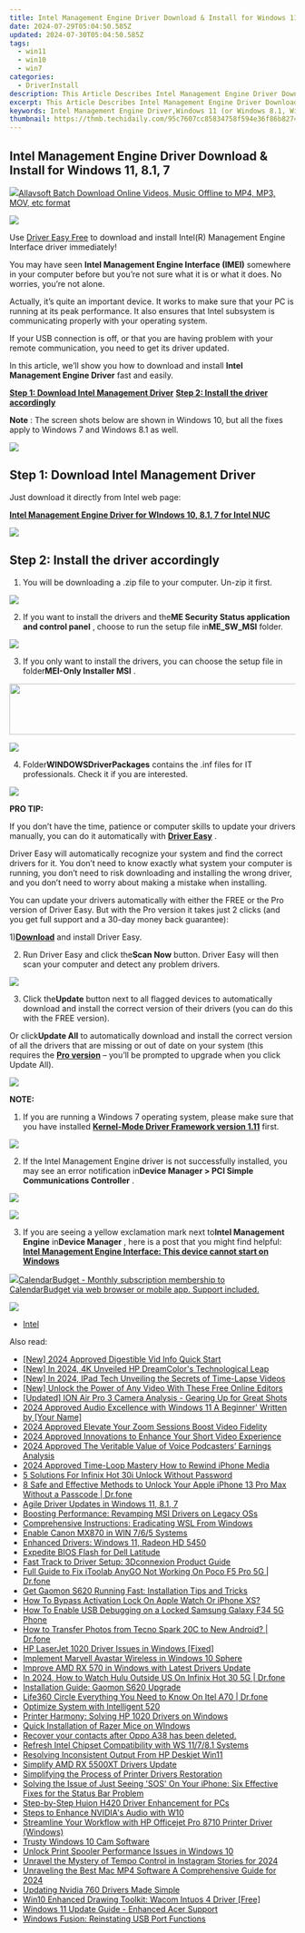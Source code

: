 ```yaml
---
title: Intel Management Engine Driver Download & Install for Windows 11, 8.1, 7
date: 2024-07-29T05:04:50.585Z
updated: 2024-07-30T05:04:50.585Z
tags:
  - win11
  - win10
  - win7
categories:
  - DriverInstall
description: This Article Describes Intel Management Engine Driver Download & Install for Windows 11, 8.1, 7
excerpt: This Article Describes Intel Management Engine Driver Download & Install for Windows 11, 8.1, 7
keywords: Intel Management Engine Driver,Windows 11 (or Windows 8.1, Windows 7) Installation Guide,Management Engine Driver Download,Intel MED (Management Engine),UEFI Firmware Update,Windows 10/7/8.1 MED Driver,BIOS Update & Management Engine Driver Support
thumbnail: https://thmb.techidaily.com/95c7607cc85834758f594e36f86b8274633568f32ba37267dd79e6e802f121e2.png
---
```


## Intel Management Engine Driver Download & Install for Windows 11, 8.1, 7

<!-- affiliate ads begin -->
<a href="https://secure.2checkout.com/order/checkout.php?PRODS=4631056&QTY=1&AFFILIATE=108875&CART=1"><img src="https://secure.avangate.com/images/merchant/997e65474a248252883b485717f7d098/products/buy-windows.png" border="0">Allavsoft Batch Download Online Videos, Music Offline to MP4, MP3, MOV, etc format </a>
<!-- affiliate ads end -->
![](https://images.drivereasy.com/wp-content/uploads/2017/09/img_59b7a4f7da7c0.jpg)

 Use [Driver Easy Free](https://tools.techidaily.com/drivereasy/download/) to download and install Intel(R) Management Engine Interface driver immediately!

 You may have seen **Intel Management Engine Interface (IMEI)**  somewhere in your computer before but you’re not sure what it is or what it does. No worries, you’re not alone.

 Actually, it’s quite an important device. It works to make sure that your PC is running at its peak performance. It also ensures that Intel subsystem is communicating properly with your operating system.

 If your USB connection is off, or that you are having problem with your remote communication, you need to get its driver updated.

 In this article, we’ll show you how to download and install **Intel Management Engine Driver**  fast and easily.
  
**[Step 1: Download Intel Management Driver](#1)**
**[Step 2: Install the driver accordingly](#2)**

**Note** : The screen shots below are shown in Windows 10, but all the fixes apply to Windows 7 and Windows 8.1 as well.

<!-- affiliate ads begin -->
<a href="https://secure.2checkout.com/order/checkout.php?PRODS=37100474&QTY=1&AFFILIATE=108875&CART=1"><img src="https://awario.com/images/pages/index/img-platform-ui-1280@1x.avif" border="0"></a>
<!-- affiliate ads end -->
## **Step 1: Download Intel Management Driver**

 Just download it directly from Intel web page:

**[Intel Management Engine Driver for WIndows 10, 8.1, 7 for Intel NUC](https://downloadmirror.intel.com/26135/eng/ME%5FConsumer%5FWin8.1%5F10%5F11.0.6.1194.zip)**

<!-- affiliate ads begin -->
<a href="https://shop.mondly.com/affiliate.php?ACCOUNT=ATISTUDI&AFFILIATE=108875&PATH=https%3A%2F%2Fwww.mondly.com%3FAFFILIATE%3D108875%26RESOURCE%3D%2BGeneral%2B970x90%2B"><img src="https://secure.avangate.com/images/merchant/69c418c33ec2e1a4267fa9bb77fa1428/general-970x90.gif" border="0"></a>
<!-- affiliate ads end -->
## **Step 2: Install the driver accordingly**

 1) You will be downloading a .zip file to your computer. Un-zip it first.  
  
![](https://images.drivereasy.com/wp-content/uploads/2017/02/img_58a3ca2e76e79.png)
  
 2) If you want to install the drivers and the**ME Security Status application and control panel** , choose to run the setup file in**ME\_SW\_MSI** folder.  
  
![](https://images.drivereasy.com/wp-content/uploads/2017/02/img_58a3cba0066eb.png)
  
 3) If you only want to install the drivers, you can choose the setup file in folder**MEI-Only Installer MSI** .
  
<!-- affiliate ads begin -->
<a href="https://arkmc.pxf.io/c/5597632/427477/5172" target="_top" id="427477"><img src="//a.impactradius-go.com/display-ad/5172-427477" border="0" alt="" width="728" height="90"/></a><img height="0" width="0" src="https://arkmc.pxf.io/i/5597632/427477/5172" style="position:absolute;visibility:hidden;" border="0" />
<!-- affiliate ads end -->
![](https://images.drivereasy.com/wp-content/uploads/2017/02/img_58a3ccff509cb.png)
  
 4) Folder**WINDOWSDriverPackages** contains the .inf files for IT professionals. Check it if you are interested.  
  
![](https://images.drivereasy.com/wp-content/uploads/2017/02/img_58a3cd9324cad.png)

**PRO TIP:**

 If you don’t have the time, patience or computer skills to update your drivers manually, you can do it automatically with [**Driver Easy**](https://tools.techidaily.com/drivereasy/download/) .

 Driver Easy will automatically recognize your system and find the correct drivers for it. You don’t need to know exactly what system your computer is running, you don’t need to risk downloading and installing the wrong driver, and you don’t need to worry about making a mistake when installing.

 You can update your drivers automatically with either the FREE or the Pro version of Driver Easy. But with the Pro version it takes just 2 clicks (and you get full support and a 30-day money back guarantee):

 1)[**Download**](https://tools.techidaily.com/drivereasy/download/) and install Driver Easy.

 2) Run Driver Easy and click the**Scan Now** button. Driver Easy will then scan your computer and detect any problem drivers.

![](https://images.drivereasy.com/wp-content/uploads/2017/09/img_59b7b1b0f32cf.png)

 3) Click the**Update** button next to all flagged devices to automatically download and install the correct version of their drivers (you can do this with the FREE version).

 Or click**Update All** to automatically download and install the correct version of all the drivers that are missing or out of date on your system (this requires the [**Pro version**](https://tools.techidaily.com/drivereasy/download/) – you’ll be prompted to upgrade when you click Update All).

![](https://images.drivereasy.com/wp-content/uploads/2017/09/img_59b7b1d1786b4.jpg)

**NOTE:**
  
 1) If you are running a Windows 7 operating system, please make sure that you have installed [**Kernel-Mode Driver Framework version 1.11**](https://www.microsoft.com/en-us/download/details.aspx?id=38423) first.  
  
![](https://images.drivereasy.com/wp-content/uploads/2017/02/img_58a3ce3cf3ba3.png)
  
 2) If the Intel Management Engine driver is not successfully installed, you may see an error notification in**Device Manager > PCI Simple Communications Controller** .
  
<!-- affiliate ads begin -->
<a href="https://shop.mondly.com/affiliate.php?ACCOUNT=ATISTUDI&AFFILIATE=108875&PATH=https%3A%2F%2Fwww.mondly.com%3FAFFILIATE%3D108875%26RESOURCE%3D%2BEducational%2B970x90%2B"><img src="https://secure.avangate.com/images/merchant/69c418c33ec2e1a4267fa9bb77fa1428/educational-970x90.gif" border="0"></a>
<!-- affiliate ads end -->
![](https://images.drivereasy.com/wp-content/uploads/2017/02/img_58a3cecf378b7.jpg)
  
 3) If you are seeing a yellow exclamation mark next to**Intel Management Engine** in**Device Manager** , here is a post that you might find helpful:
[**Intel Management Engine Interface: This device cannot start on Windows**](https://tools.techidaily.com/drivereasy/download/)
  
<!-- affiliate ads begin -->
<a href="https://secure.2checkout.com/order/checkout.php?PRODS=37701530&QTY=1&AFFILIATE=108875&CART=1"><img src="https://secure.avangate.com/images/merchant/6fe0c81e3f9438db11ebbfba6c5ce460/products/copy_cbLogo_with_text_blue.png" border="0">CalendarBudget - Monthly subscription membership to CalendarBudget via web browser or mobile app. Support included. </a>
<!-- affiliate ads end -->
![](https://images.drivereasy.com/wp-content/uploads/2016/11/intel-r-management-engine-interface-imei.jpg)

* [Intel](https://tools.techidaily.com/drivereasy/download/)

<ins class="adsbygoogle"
     style="display:block"
     data-ad-format="autorelaxed"
     data-ad-client="ca-pub-7571918770474297"
     data-ad-slot="1223367746"></ins>



<ins class="adsbygoogle"
     style="display:block"
     data-ad-client="ca-pub-7571918770474297"
     data-ad-slot="8358498916"
     data-ad-format="auto"
     data-full-width-responsive="true"></ins>

<span class="atpl-alsoreadstyle">Also read:</span>
<div><ul>
<li><a href="https://facebook-record-videos.techidaily.com/new-2024-approved-digestible-vid-info-quick-start/"><u>[New] 2024 Approved  Digestible Vid Info Quick Start</u></a></li>
<li><a href="https://vp-tips.techidaily.com/new-in-2024-4k-unveiled-hp-dreamcolors-technological-leap/"><u>[New] In 2024, 4K Unveiled  HP DreamColor's Technological Leap</u></a></li>
<li><a href="https://screen-video-capture.techidaily.com/new-in-2024-ipad-tech-unveiling-the-secrets-of-time-lapse-videos/"><u>[New] In 2024, IPad Tech  Unveiling the Secrets of Time-Lapse Videos</u></a></li>
<li><a href="https://facebook-video-footage.techidaily.com/new-unlock-the-power-of-any-video-with-these-free-online-editors/"><u>[New] Unlock the Power of Any Video With These Free Online Editors</u></a></li>
<li><a href="https://extra-support.techidaily.com/updated-ion-air-pro-3-camera-analysis-gearing-up-for-great-shots/"><u>[Updated] ION Air Pro 3 Camera Analysis - Gearing Up for Great Shots</u></a></li>
<li><a href="https://fox-friendly.techidaily.com/2024-approved-audio-excellence-with-windows-11-a-beginner-written-by-your-name/"><u>2024 Approved  Audio Excellence with Windows 11  A Beginner' Written by [Your Name]</u></a></li>
<li><a href="https://fox-helps.techidaily.com/2024-approved-elevate-your-zoom-sessions-boost-video-fidelity/"><u>2024 Approved  Elevate Your Zoom Sessions  Boost Video Fidelity</u></a></li>
<li><a href="https://youtube-stream.techidaily.com/2024-approved-innovations-to-enhance-your-short-video-experience/"><u>2024 Approved  Innovations to Enhance Your Short Video Experience</u></a></li>
<li><a href="https://fox-helps.techidaily.com/2024-approved-the-veritable-value-of-voice-podcasters-earnings-analysis/"><u>2024 Approved  The Veritable Value of Voice  Podcasters’ Earnings Analysis</u></a></li>
<li><a href="https://fox-helps.techidaily.com/2024-approved-time-loop-mastery-how-to-rewind-iphone-media/"><u>2024 Approved  Time-Loop Mastery  How to Rewind iPhone Media</u></a></li>
<li><a href="https://unlock-android.techidaily.com/5-solutions-for-infinix-hot-30i-unlock-without-password-by-drfone-android/"><u>5 Solutions For Infinix Hot 30i Unlock Without Password</u></a></li>
<li><a href="https://iphone-unlock.techidaily.com/8-safe-and-effective-methods-to-unlock-your-apple-iphone-13-pro-max-without-a-passcode-drfone-by-drfone-ios/"><u>8 Safe and Effective Methods to Unlock Your Apple iPhone 13 Pro Max Without a Passcode | Dr.fone</u></a></li>
<li><a href="https://driver-install.techidaily.com/agile-driver-updates-in-windows-11-81-7/"><u>Agile Driver Updates in Windows 11, 8.1, 7</u></a></li>
<li><a href="https://driver-install.techidaily.com/boosting-performance-revamping-msi-drivers-on-legacy-oss/"><u>Boosting Performance: Revamping MSI Drivers on Legacy OSs</u></a></li>
<li><a href="https://win11.techidaily.com/comprehensive-instructions-eradicating-wsl-from-windows/"><u>Comprehensive Instructions: Eradicating WSL From Windows</u></a></li>
<li><a href="https://driver-install.techidaily.com/enable-canon-mx870-in-win-765-systems/"><u>Enable Canon MX870 in WIN 7/6/5 Systems</u></a></li>
<li><a href="https://driver-install.techidaily.com/enhanced-drivers-windows-11-radeon-hd-5450/"><u>Enhanced Drivers: Windows 11, Radeon HD 5450</u></a></li>
<li><a href="https://driver-install.techidaily.com/expedite-bios-flash-for-dell-latitude/"><u>Expedite BIOS Flash for Dell Latitude</u></a></li>
<li><a href="https://driver-install.techidaily.com/fast-track-to-driver-setup-3dconnexion-product-guide/"><u>Fast Track to Driver Setup: 3Dconnexion Product Guide</u></a></li>
<li><a href="https://fake-location.techidaily.com/full-guide-to-fix-itoolab-anygo-not-working-on-poco-f5-pro-5g-drfone-by-drfone-virtual-android/"><u>Full Guide to Fix iToolab AnyGO Not Working On Poco F5 Pro 5G | Dr.fone</u></a></li>
<li><a href="https://driver-install.techidaily.com/get-gaomon-s620-running-fast-installation-tips-and-tricks/"><u>Get Gaomon S620 Running Fast: Installation Tips and Tricks</u></a></li>
<li><a href="https://activate-lock.techidaily.com/how-to-bypass-activation-lock-on-apple-watch-or-iphone-xs-by-drfone-ios/"><u>How To Bypass Activation Lock On Apple Watch Or iPhone XS?</u></a></li>
<li><a href="https://android-unlock.techidaily.com/how-to-enable-usb-debugging-on-a-locked-samsung-galaxy-f34-5g-phone-by-drfone-android/"><u>How To Enable USB Debugging on a Locked Samsung Galaxy F34 5G Phone</u></a></li>
<li><a href="https://android-transfer.techidaily.com/how-to-transfer-photos-from-tecno-spark-20c-to-new-android-drfone-by-drfone-transfer-from-android-transfer-from-android/"><u>How to Transfer Photos from Tecno Spark 20C to New Android? | Dr.fone</u></a></li>
<li><a href="https://driver-install.techidaily.com/hp-laserjet-1020-driver-issues-in-windows-fixed/"><u>HP LaserJet 1020 Driver Issues in Windows [Fixed]</u></a></li>
<li><a href="https://driver-install.techidaily.com/implement-marvell-avastar-wireless-in-windows-10-sphere/"><u>Implement Marvell Avastar Wireless in Windows 10 Sphere</u></a></li>
<li><a href="https://driver-install.techidaily.com/improve-amd-rx-570-in-windows-with-latest-drivers-update/"><u>Improve AMD RX 570 in Windows with Latest Drivers Update</u></a></li>
<li><a href="https://phone-solutions.techidaily.com/in-2024-how-to-watch-hulu-outside-us-on-infinix-hot-30-5g-drfone-by-drfone-virtual-android/"><u>In 2024, How to Watch Hulu Outside US On Infinix Hot 30 5G | Dr.fone</u></a></li>
<li><a href="https://driver-install.techidaily.com/installation-guide-gaomon-s620-upgrade/"><u>Installation Guide: Gaomon S620 Upgrade</u></a></li>
<li><a href="https://fake-location.techidaily.com/life360-circle-everything-you-need-to-know-on-itel-a70-drfone-by-drfone-virtual-android/"><u>Life360 Circle Everything You Need to Know On Itel A70 | Dr.fone</u></a></li>
<li><a href="https://driver-install.techidaily.com/optimize-system-with-intelligent-520/"><u>Optimize System with Intelligent 520</u></a></li>
<li><a href="https://driver-install.techidaily.com/printer-harmony-solving-hp-1020-drivers-on-windows/"><u>Printer Harmony: Solving HP 1020 Drivers on Windows</u></a></li>
<li><a href="https://driver-install.techidaily.com/quick-installation-of-razer-mice-on-windows/"><u>Quick Installation of Razer Mice on WIndows</u></a></li>
<li><a href="https://review-topics.techidaily.com/recover-your-contacts-after-oppo-a38-has-been-deleted-by-fonelab-android-recover-contacts/"><u>Recover your contacts after Oppo A38 has been deleted.</u></a></li>
<li><a href="https://driver-install.techidaily.com/refresh-intel-chipset-compatibility-with-ws-11781-systems/"><u>Refresh Intel Chipset Compatibility with WS 11/7/8.1 Systems</u></a></li>
<li><a href="https://driver-install.techidaily.com/resolving-inconsistent-output-from-hp-deskjet-win11/"><u>Resolving Inconsistent Output From HP Deskjet Win11</u></a></li>
<li><a href="https://driver-install.techidaily.com/simplify-amd-rx-5500xt-drivers-update/"><u>Simplify AMD RX 5500XT Drivers Update</u></a></li>
<li><a href="https://driver-install.techidaily.com/simplifying-the-process-of-printer-drivers-restoration/"><u>Simplifying the Process of Printer Drivers Restoration</u></a></li>
<li><a href="https://fox-that.techidaily.com/solving-the-issue-of-just-seeing-sos-on-your-iphone-six-effective-fixes-for-the-status-bar-problem/"><u>Solving the Issue of Just Seeing 'SOS' On Your iPhone: Six Effective Fixes for the Status Bar Problem</u></a></li>
<li><a href="https://driver-install.techidaily.com/step-by-step-huion-h420-driver-enhancement-for-pcs/"><u>Step-by-Step Huion H420 Driver Enhancement for PCs</u></a></li>
<li><a href="https://driver-install.techidaily.com/steps-to-enhance-nvidias-audio-with-w10/"><u>Steps to Enhance NVIDIA's Audio with W10</u></a></li>
<li><a href="https://driver-install.techidaily.com/streamline-your-workflow-with-hp-officejet-pro-8710-printer-driver-windows/"><u>Streamline Your Workflow with HP Officejet Pro 8710 Printer Driver (Windows)</u></a></li>
<li><a href="https://driver-install.techidaily.com/trusty-windows-10-cam-software/"><u>Trusty Windows 10 Cam Software</u></a></li>
<li><a href="https://driver-install.techidaily.com/unlock-print-spooler-performance-issues-in-windows-10/"><u>Unlock Print Spooler Performance Issues in Windows 10</u></a></li>
<li><a href="https://some-tips.techidaily.com/unravel-the-mystery-of-tempo-control-in-instagram-stories-for-2024/"><u>Unravel the Mystery of Tempo Control in Instagram Stories for 2024</u></a></li>
<li><a href="https://youtube-tips.techidaily.com/eling-the-best-mac-mp4-software-a-comprehensive-guide-for-2024/"><u>Unraveling the Best Mac MP4 Software  A Comprehensive Guide for 2024</u></a></li>
<li><a href="https://driver-install.techidaily.com/updating-nvidia-760-drivers-made-simple/"><u>Updating Nvidia 760 Drivers Made Simple</u></a></li>
<li><a href="https://driver-install.techidaily.com/win10-enhanced-drawing-toolkit-wacom-intuos-4-driver-free/"><u>Win10 Enhanced Drawing Toolkit: Wacom Intuos 4 Driver [Free]</u></a></li>
<li><a href="https://driver-install.techidaily.com/windows-11-update-guide-enhanced-acer-support/"><u>Windows 11 Update Guide - Enhanced Acer Support</u></a></li>
<li><a href="https://driver-install.techidaily.com/windows-fusion-reinstating-usb-port-functions/"><u>Windows Fusion: Reinstating USB Port Functions</u></a></li>
</ul></div>
